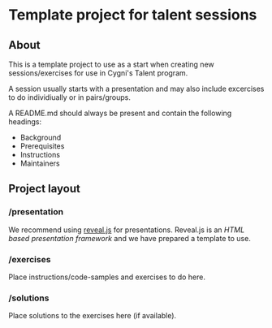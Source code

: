 # Template project for talent sessions

## About

This is a template project to use as a start when creating new sessions/exercises for use in Cygni's Talent program.

A session usually starts with a presentation and may also include excercises to do individiually or in pairs/groups.

A README.md should always be present and contain the following headings:
* Background
* Prerequisites
* Instructions
* Maintainers

## Project layout

### /presentation
We recommend using [reveal.js](https://revealjs.com/#/) for presentations. Reveal.js is an *HTML based presentation framework* and we have prepared a template to use. 

### /exercises
Place instructions/code-samples and exercises to do here. 

### /solutions
Place solutions to the exercises here (if available). 